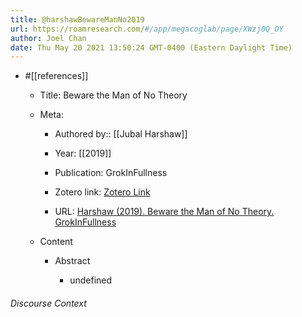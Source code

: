 ```yaml
---
title: @harshawBewareManNo2019
url: https://roamresearch.com/#/app/megacoglab/page/XWzj0Q_OY
author: Joel Chan
date: Thu May 20 2021 13:50:24 GMT-0400 (Eastern Daylight Time)
---
```


- #[[references]]

    - Title: Beware the Man of No Theory

    - Meta:

        - Authored by:: [[Jubal Harshaw]]

        - Year: [[2019]]

        - Publication: GrokInFullness

        - Zotero link: [Zotero Link](zotero://select/items/7_RE5NABVW)

        - URL: [Harshaw (2019). Beware the Man of No Theory. GrokInFullness](http://grokinfullness.blogspot.com/2019/06/beware-man-of-no-theory.html)

    - Content

        - Abstract

            - undefined

###### Discourse Context


